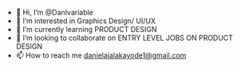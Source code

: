 - 👋 Hi, I’m @DanIvariable
- 👀 I’m interested in Graphics Design/ UI/UX
- 🌱 I’m currently learning PRODUCT DESIGN
- 💞️ I’m looking to collaborate on ENTRY LEVEL JOBS ON PRODUCT DESIGN
- 📫 How to reach me danielajalakayode1@gmail.com

<!---
DanIvariable/DanIvariable is a ✨ special ✨ repository because its `README.md` (this file) appears on your GitHub profile.
You can click the Preview link to take a look at your changes.
--->

